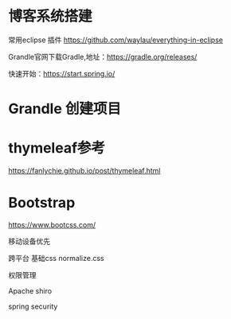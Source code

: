 # 博客系统搭建

常用eclipse 插件 https://github.com/waylau/everything-in-eclipse

Grandle官网下载Gradle,地址：https://gradle.org/releases/

快速开始：https://start.spring.io/

# Grandle 创建项目

# thymeleaf参考
https://fanlychie.github.io/post/thymeleaf.html

# Bootstrap

https://www.bootcss.com/

移动设备优先

跨平台 基础css normalize.css

权限管理

Apache shiro

spring security

